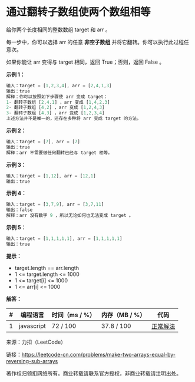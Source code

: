 # 通过翻转子数组使两个数组相等

给你两个长度相同的整数数组 target 和 arr 。

每一步中，你可以选择 arr 的任意 **非空子数组** 并将它翻转。你可以执行此过程任意次。

如果你能让 arr 变得与 target 相同，返回 True；否则，返回 False 。

**示例 1：**

``` javascript
输入：target = [1,2,3,4], arr = [2,4,1,3]
输出：true
解释：你可以按照如下步骤使 arr 变成 target：
1- 翻转子数组 [2,4,1] ，arr 变成 [1,4,2,3]
2- 翻转子数组 [4,2] ，arr 变成 [1,2,4,3]
3- 翻转子数组 [4,3] ，arr 变成 [1,2,3,4]
上述方法并不是唯一的，还存在多种将 arr 变成 target 的方法。
```

**示例 2：**

``` javascript
输入：target = [7], arr = [7]
输出：true
解释：arr 不需要做任何翻转已经与 target 相等。
```

**示例 3：**

``` javascript
输入：target = [1,12], arr = [12,1]
输出：true
```

**示例 4：**

``` javascript
输入：target = [3,7,9], arr = [3,7,11]
输出：false
解释：arr 没有数字 9 ，所以无论如何也无法变成 target 。
```

**示例 5：**

``` javascript
输入：target = [1,1,1,1,1], arr = [1,1,1,1,1]
输出：true
```

**提示：**

- target.length == arr.length
- 1 <= target.length <= 1000
- 1 <= target[i] <= 1000
- 1 <= arr[i] <= 1000

**解答：**

**#**|**编程语言**|**时间（ms / %）**|**内存（MB / %）**|**代码**
--|--|--|--|--
1|javascript|72 / 100|37.8 / 100|[正常解法](./javascript/ac_v1.js)

来源：力扣（LeetCode）

链接：https://leetcode-cn.com/problems/make-two-arrays-equal-by-reversing-sub-arrays

著作权归领扣网络所有。商业转载请联系官方授权，非商业转载请注明出处。
